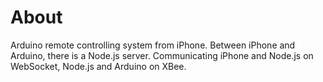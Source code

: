 # About
Arduino remote controlling system from iPhone. Between iPhone and Arduino, there is a Node.js server. Communicating iPhone and Node.js on WebSocket, Node.js and Arduino on XBee.
